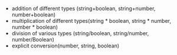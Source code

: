 - addition of different types (string+boolean, string+number, number+boolean)
- multiplication of different types(string * boolean, string * number, number * boolean)
- division of various types (string/boolean, string/number, number/Boolean)
- explicit conversion(number, string, boolean)